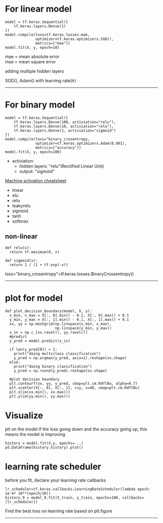 # For linear model
```
model = tf.keras.Sequential([
	tf.keras.layers.Dense(1)
])
model.compile(loss=tf.keras.losses.mae,
			  optimizer=tf.keras.optimizers.SGD(),
			  metrics=["mae"])
model.fit(X, y, epoch=10)
```
mae = mean absolute error
<br />
mse = mean square error

adding mulitple hidden layers

SGD(), Adam() with learning rate(lr)

<hr />

# For binary model
```
model = tf.keras.Sequential([
	tf.keras.layers.Dense(100, activiation="relu"),
	tf.keras.layers.Dense(10, activiation="relu"),
	tf.keras.layers.Dense(1, activiation="sigmoid")
])
model.compile(loss="binary_crosentropy,
			  optimizer=tf.keras.optimizers.Adam(0.001),
			  metrics=["accuracy"])
model.fit(X, y, epoch=100)
```

* activiation: 
	* hidden layers: "relu"(Rectified Linear Unit)
	* output: "sigmoid"

[Machine activation cheatsheet](https://ml-cheatsheet.readthedocs.io/en/latest/activation_functions.html)
* linear
* elu
* relu
* leakyrelu
* sigmoid
* tanh
* softmax

## non-linear 
```
def relu(x):
  return tf.maximum(0, x)

def sigmoid(x):
  return 1 / (1 + tf.exp(-x))
```
loss="binary_crosentropy"=tf.keras.losses.BinaryCrossentropy()


<hr />

# plot for model
```
def plot_decision_boundary(model, X, y):
  x_min, x_max = X[:, 0].min() - 0.1, X[:, 0].max() + 0.1
  y_min, y_max = X[:, 1].min() - 0.1, X[:, 1].max() + 0.1
  xx, yy = np.meshgrid(np.linspace(x_min, x_max),
                       np.linspace(y_min, y_max))
  x_in = np.c_[xx.ravel(), yy.ravel()]
  #predict
  y_pred = model.predict(x_in)

  if len(y_pred[0]) > 1:
    print("doing multiclass classification")
    y_pred = np.argmax(y_pred, axis=1).reshape(xx.shape)
  else:
    print("doing binary classification")
    y_pred = np.round(y_pred).reshape(xx.shape)
  
  #plot decision boundary
  plt.contourf(xx, yy, y_pred, cmap=plt.cm.RdYlBu, alpha=0.7)
  plt.scatter(X[:, 0], X[:, 1], c=y, s=40, cmap=plt.cm.RdYlBu)
  plt.xlim(xx.min(), xx.max())
  plt.ylim(yy.min(), yy.max())
```

# Visualize
plt on the model
if the loss going down and the accuracy going up, this means the model is improving
```
history = model.fit(X,y, epochs=...)
pd.DataFrame(history.history).plot()
```

# learning rate scheduler
before you fit, declare your learning rate callbacks
```
lr_scheduler=tf.keras.callbacks.LearningRateScheduler(lambda epoch: 1e-4* 10**(epoch/20))
history_9 = model_9.fit(X_train, y_train, epochs=100, callbacks=[lr_scheduler])
```
Find the best loss on learning rate based on plt.figure

<hr />
